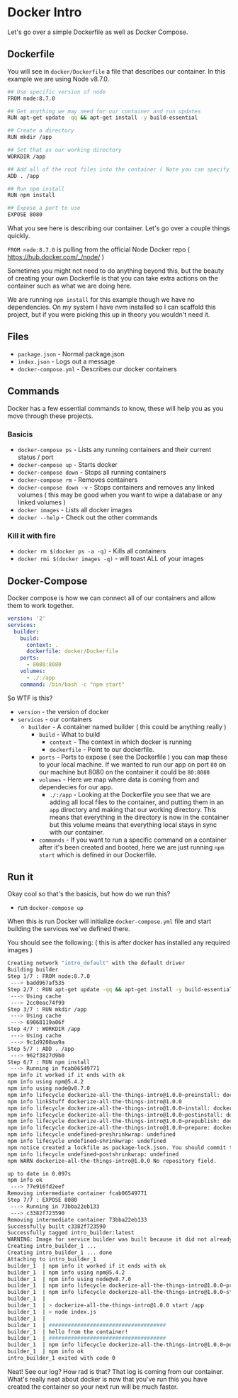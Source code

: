 # Docker Intro
Let's go over a simple Dockerfile as well as Docker Compose.

## Dockerfile
You will see in `docker/Dockerfile` a file that describes our container. In this example we are using Node v8.7.0.

```bash
## Use specific version of node
FROM node:8.7.0

## Get anything we may need for our container and run updates
RUN apt-get update -qq && apt-get install -y build-essential

## Create a directory
RUN mkdir /app

## Set that as our working directory
WORKDIR /app

## Add all of the root files into the container ( Note you can specify things vs bringing everything over )
ADD . /app

## Run npm install
RUN npm install

## Expose a port to use 
EXPOSE 8080
```

What you see here is describing our container. Let's go over a couple things quickly.

`FROM node:8.7.0` is pulling from the official Node Docker repo ( https://hub.docker.com/_/node/ )

Sometimes you might not need to do anything beyond this, but the beauty of creating your own Dockerfile is that you can take extra actions on the container such as what we are doing here.

We are running `npm install` for this example though we have no dependencies. On my system I have nvm installed so I can scaffold this project, but if you were picking this up in theory you wouldn't need it.

## Files
- `package.json` - Normal package.json
- `index.json` - Logs out a message
- `docker-compose.yml` - Describes our docker containers

## Commands
Docker has a few essential commands to know, these will help you as you move through these projects.

### Basicis
- `docker-compose ps` - Lists any running containers and their current status / port 
- `docker-compose up` - Starts docker 
- `docker-compose down` - Stops all running containers
- `docker-compose rm` - Removes containers
- `docker-compose down -v` - Stops containers and removes any linked volumes ( this may be good when you want to wipe a database or any linked volumes )
- `docker images` - Lists all docker images
- `docker --help` - Check out the other commands

### Kill it with fire
- `docker rm $(docker ps -a -q)` - Kills all containers
- `docker rmi $(docker images -q)` - will toast ALL of your images

## Docker-Compose
Docker compose is how we can connect all of our containers and allow them to work together.

```yml
version: '2'
services:  
  builder:
    build:
      context: .
      dockerfile: docker/Dockerfile
    ports:
      - 8080:8080
    volumes:
      - ./:/app
    command: /bin/bash -c "npm start"
```

So WTF is this?
- `version` - the version of docker
- `services` - our containers
	- `builder` - A container named builder ( this could be anything really )
		- `build` - What to build
			- `context` - The context in which docker is running
			- `dockerfile` - Point to our dockerfile.
		- `ports` - Ports to expose ( see the Dockerfile ) you can map these to your local machine. If we wanted to run our app on port `80` on our machine but 8080 on the container it could be `80:8080`
		- `volumes` - Here we map where data is coming from and dependecies for our app.
			- `./:/app` - Looking at the Dockerfile you see that we are adding all local files to the container, and putting them in an `app` directory and making that our working directory. This means that everything in the directory is now in the container but this volume means that everything local stays in sync with our container.
		- `commands` - If you want to run a specific command on a container after it's been created and booted, here we are just running `npm start` which is defined in our Dockerfile.

## Run it
Okay cool so that's the basicis, but how do we run this?
- run `docker-compose up`

When this is run Docker will initialize `docker-compose.yml` file and start building the services we've defined there.

You should see the following: ( this is after docker has installed any required images )

```bash
Creating network "intro_default" with the default driver
Building builder
Step 1/7 : FROM node:8.7.0
 ---> badd967af535
Step 2/7 : RUN apt-get update -qq && apt-get install -y build-essential
 ---> Using cache
 ---> 2cc0eac74f99
Step 3/7 : RUN mkdir /app
 ---> Using cache
 ---> 69068119a06f
Step 4/7 : WORKDIR /app
 ---> Using cache
 ---> 9c1d9208aa9a
Step 5/7 : ADD . /app
 ---> 962f3827d9b0
Step 6/7 : RUN npm install
 ---> Running in fcab06549771
npm info it worked if it ends with ok
npm info using npm@5.4.2
npm info using node@v8.7.0
npm info lifecycle dockerize-all-the-things-intro@1.0.0~preinstall: dockerize-all-the-things-intro@1.0.0
npm info linkStuff dockerize-all-the-things-intro@1.0.0
npm info lifecycle dockerize-all-the-things-intro@1.0.0~install: dockerize-all-the-things-intro@1.0.0
npm info lifecycle dockerize-all-the-things-intro@1.0.0~postinstall: dockerize-all-the-things-intro@1.0.0
npm info lifecycle dockerize-all-the-things-intro@1.0.0~prepublish: dockerize-all-the-things-intro@1.0.0
npm info lifecycle dockerize-all-the-things-intro@1.0.0~prepare: dockerize-all-the-things-intro@1.0.0
npm info lifecycle undefined~preshrinkwrap: undefined
npm info lifecycle undefined~shrinkwrap: undefined
npm notice created a lockfile as package-lock.json. You should commit this file.
npm info lifecycle undefined~postshrinkwrap: undefined
npm WARN dockerize-all-the-things-intro@1.0.0 No repository field.

up to date in 0.097s
npm info ok
 ---> 77e916fd2eef
Removing intermediate container fcab06549771
Step 7/7 : EXPOSE 8080
 ---> Running in 73bba22eb133
 ---> c3382f723590
Removing intermediate container 73bba22eb133
Successfully built c3382f723590
Successfully tagged intro_builder:latest
WARNING: Image for service builder was built because it did not already exist. To rebuild this image you must use `docker-compose build` or `docker-compose up --build`.
Creating intro_builder_1 ...
Creating intro_builder_1 ... done
Attaching to intro_builder_1
builder_1  | npm info it worked if it ends with ok
builder_1  | npm info using npm@5.4.2
builder_1  | npm info using node@v8.7.0
builder_1  | npm info lifecycle dockerize-all-the-things-intro@1.0.0~prestart: dockerize-all-the-things-intro@1.0.0
builder_1  | npm info lifecycle dockerize-all-the-things-intro@1.0.0~start: dockerize-all-the-things-intro@1.0.0
builder_1  |
builder_1  | > dockerize-all-the-things-intro@1.0.0 start /app
builder_1  | > node index.js
builder_1  |
builder_1  | #####################################
builder_1  | hello from the container!
builder_1  | #####################################
builder_1  | npm info lifecycle dockerize-all-the-things-intro@1.0.0~poststart: dockerize-all-the-things-intro@1.0.0
builder_1  | npm info ok
intro_builder_1 exited with code 0
```
Neat! See our log? How rad is that? That log is coming from our container. What's really neat about docker is now that you've run this you have created the container so your next run will be much faster.


